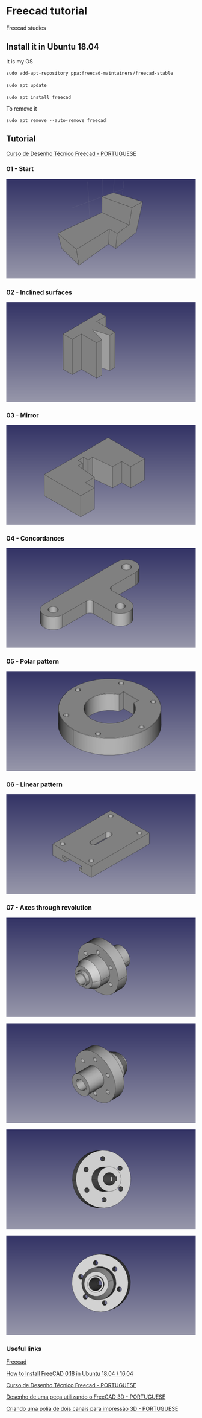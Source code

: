 # Freecad tutorial


Freecad studies 

## Install it in Ubuntu 18.04

It is my OS

```
sudo add-apt-repository ppa:freecad-maintainers/freecad-stable

sudo apt update

sudo apt install freecad
```

To remove it

```
sudo apt remove --auto-remove freecad
```


## Tutorial

[Curso de Desenho Técnico Freecad - PORTUGUESE](https://www.youtube.com/playlist?list=PLCQQLujpF4hUJrabtQ_a68gS3nflFC-nd)

### 01 - Start
![start](https://github.com/rodrigoms2004/freecad-tutorial/blob/main/curso-desenho-tecnico/render/tutorial_video01.png)


### 02 - Inclined surfaces

![inclined surfaces](https://github.com/rodrigoms2004/freecad-tutorial/blob/main/curso-desenho-tecnico/render/tutorial_video02_superficies%20inclinadas.png)

### 03 - Mirror

![mirror](https://github.com/rodrigoms2004/freecad-tutorial/blob/main/curso-desenho-tecnico/render/tutorial_video03_mirror.png)


### 04 - Concordances

![concordances](https://github.com/rodrigoms2004/freecad-tutorial/blob/main/curso-desenho-tecnico/render/tutorial_video04_concordancias.png)

### 05 - Polar pattern

![polar pattern](https://github.com/rodrigoms2004/freecad-tutorial/blob/main/curso-desenho-tecnico/render/tutorial_video05_padraoPolar.png)

### 06 - Linear pattern

![linear pattern](https://github.com/rodrigoms2004/freecad-tutorial/blob/main/curso-desenho-tecnico/render/tutorial_video06_padraoLinear.png)


### 07 - Axes through revolution

![axes through revolution](https://github.com/rodrigoms2004/freecad-tutorial/blob/main/curso-desenho-tecnico/render/tutorial_video07_eixo_revolucao_1.png)

![axes through revolution](https://github.com/rodrigoms2004/freecad-tutorial/blob/main/curso-desenho-tecnico/render/tutorial_video07_eixo_revolucao_2.png)

![axes through revolution](https://github.com/rodrigoms2004/freecad-tutorial/blob/main/curso-desenho-tecnico/render/tutorial_video07_eixo_revolucao_3.png)

![axes through revolution](https://github.com/rodrigoms2004/freecad-tutorial/blob/main/curso-desenho-tecnico/render/tutorial_video07_eixo_revolucao_4.png)





### Useful links

[Freecad](https://www.freecadweb.org/)

[How to Install FreeCAD 0.18 in Ubuntu 18.04 / 16.04](http://ubuntuhandbook.org/index.php/2019/04/install-freecad-0-18-ubuntu-18-04-16-04/)

[Curso de Desenho Técnico Freecad - PORTUGUESE](https://www.youtube.com/playlist?list=PLCQQLujpF4hUJrabtQ_a68gS3nflFC-nd)

[Desenho de uma peça utilizando o FreeCAD 3D - PORTUGUESE](https://www.youtube.com/watch?v=-HpmRlFD1YY&list=PL4ve0MDPJ_HvEBiAEcLMesNF07W1WTrni&index=1&t=58s)

[Criando uma polia de dois canais para impressão 3D - PORTUGUESE](https://www.youtube.com/watch?v=3o-jmXWmXMw&list=PL4ve0MDPJ_HvEBiAEcLMesNF07W1WTrni&index=2)